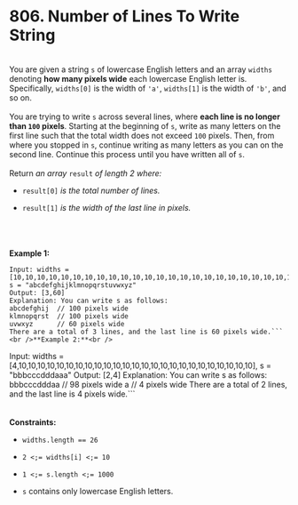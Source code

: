 # 806. Number of Lines To Write String

<br />You are given a string `s` of lowercase English letters and an array `widths` denoting **how many pixels wide** each lowercase English letter is. Specifically, `widths[0]` is the width of `'a'`, `widths[1]` is the width of `'b'`, and so on.<br />
<br />You are trying to write `s` across several lines, where **each line is no longer than **`100`** pixels**. Starting at the beginning of `s`, write as many letters on the first line such that the total width does not exceed `100` pixels. Then, from where you stopped in `s`, continue writing as many letters as you can on the second line. Continue this process until you have written all of `s`.<br />
<br />Return <em>an array </em>`result`<em> of length 2 where:</em><br />

* `result[0]`<em> is the total number of lines.</em>

* `result[1]`<em> is the width of the last line in pixels.</em>


<br /> <br />
<br />**Example 1:**<br />
```
Input: widths = [10,10,10,10,10,10,10,10,10,10,10,10,10,10,10,10,10,10,10,10,10,10,10,10,10,10], s = "abcdefghijklmnopqrstuvwxyz"
Output: [3,60]
Explanation: You can write s as follows:
abcdefghij  // 100 pixels wide
klmnopqrst  // 100 pixels wide
uvwxyz      // 60 pixels wide
There are a total of 3 lines, and the last line is 60 pixels wide.```
<br />**Example 2:**<br />
```
Input: widths = [4,10,10,10,10,10,10,10,10,10,10,10,10,10,10,10,10,10,10,10,10,10,10,10,10,10], s = "bbbcccdddaaa"
Output: [2,4]
Explanation: You can write s as follows:
bbbcccdddaa  // 98 pixels wide
a            // 4 pixels wide
There are a total of 2 lines, and the last line is 4 pixels wide.```
<br /> <br />
<br />**Constraints:**<br />

* `widths.length == 26`

* `2 <;= widths[i] <;= 10`

* `1 <;= s.length <;= 1000`

* `s` contains only lowercase English letters.